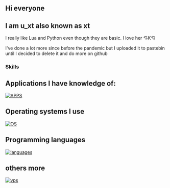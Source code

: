 ## Hi everyone
## I am u_xt also known as xt
I really like Lua and Python even though they are basic.
I love her 💘K💘

I've done a lot more since before the pandemic but I uploaded it to pastebin until I decided to delete it and do more on github

### Skills

## Applications I have knowledge of:
[![APPS](https://skillicons.dev/icons?i=vscode,visualstudio,blender,ps,robloxstudio,replit,github,discord,bots,ae)](https://skillicons.dev)

## Operating systems I use
[![OS](https://skillicons.dev/icons?i=windows,kali,arch,ubuntu,mint,linux)](https://skillicons.dev)

## Programming languages
[![languages](https://skillicons.dev/icons?i=py,lua,css,js,c,cs)](https://skillicons.dev)

## others more
[![vps](https://skillicons.dev/icons?i=aws,gcp,azure,react,vue)](https://skillicons.dev)
